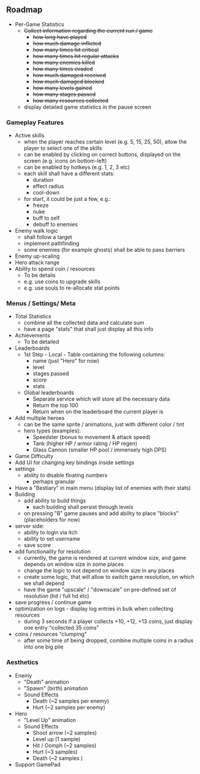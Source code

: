 ## Roadmap

- Per-Game Statistics
  - ~~Collect information regarding the current run / game~~
    - ~~how long have played~~
    - ~~how much damage inflicted~~
    - ~~how many times hit critical~~
    - ~~how many times hit regular attacks~~
    - ~~how many enemies killed~~
    - ~~how many times evaded~~
    - ~~how much damaged received~~
    - ~~how much damaged blocked~~
    - ~~how many levels gained~~
    - ~~how many stages passed~~
    - ~~how many resources collected~~
  - display detailed game statistics in the pause screen

### Gameplay Features

- Active skills
  - when the player reaches certain level (e.g. 5, 15, 25, 50), allow the player to select one of the skills
  - can be enabled by clicking on correct buttons, displayed on the screen (e.g. icons on bottom-left)
  - can be enabled by hotkeys (e.g. 1, 2, 3 etc)
  - each skill shall have a different stats:
    - duration
    - effect radius
    - cool-down
  - for start, it could be just a few, e.g.:
    - freeze
    - nuke
    - buff to self
    - debuff to enemies
- Enemy walk logic
  - shall follow a target
  - implement pathfinding
  - some enemies (for example ghosts) shall be able to pass barriers
- Enemy up-scaling
- Hero attack range
- Ability to spend coin / resources
  - To be details
  - e.g. use coins to upgrade skills
  - e.g. use souls to re-allocate stat points

### Menus / Settings/ Meta

- Total Statistics
  - combine all the collected data and calculate sum
  - have a page "stats" that shall just display all this info
- Achievements
  - To be detailed
- Leaderboards
  - 1st Step - Local - Table containing the following columns:
    - name (just "Hero" for now)
    - level
    - stages passed
    - score
    - stats
  - Global leaderboards
    - Separate service which will store all the necessary data
    - Return the top 100
    - Return when on the leaderboard the current player is
- Add multiple heroes
  - can be the same sprite / animations, just with different color / tint
  - hero types (examples):
    - Speedster (bonus to movement & attack speed)
    - Tank (higher HP / armor rating / HP regen)
    - Glass Cannon (smaller HP pool / immensely high DPS)
- Game Difficulty
- Add UI for changing key bindings inside settings
- settings
  - ability to disable floating numbers
    - perhaps granular
- Have a "Bestiary" in main menu (display list of enemies with their stats)
- Building
  - add ability to build things
    - each building shall persist through levels
  - on pressing "B" game pauses and add ability to place "blocks" (placeholders for now)
- server side:
  - ability to login via itch
  - ability to set username
  - save score
- add functionality for resolution
  - currently, the game is rendered at current window size, and game depends on window size in some places
  - change the logic to not depend on window size in any places
  - create some logic, that will allow to switch game resolution, on which we shall depend
  - have the game "upscale" / "downscale" on pre-defined set of resolution (hd / full hd etc)
- save progress / continue game
- optimization on logs - display log entries in bulk when collecting resources
  - during 3 seconds if a player collects +10, +12, +13 coins, just display one entry "collected 35 coins"
- coins / resources "clumping"
  - after some time of being dropped, combine multiple coins in a radius into one big pile

### Aesthetics

- Enemy
  - "Death" animation
  - "Spawn" (birth) animation
  - Sound Effects
    - Death (~2 samples per enemy)
    - Hurt (~2 samples per enemy)
- Hero
  - "Level Up" animation
  - Sound Effects
    - Shoot arrow (~2 samples)
    - Level up (1 sample)
    - Hit / Oomph (~2 samples)
    - Hurt (~3 samples)
    - Death (~2 samples )
- Support GamePad
